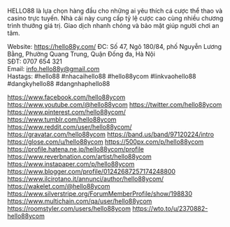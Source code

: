 HELLO88 là lựa chọn hàng đầu cho những ai yêu thích cá cược thể thao và casino trực tuyến. Nhà cái này cung cấp tỷ lệ cược cao cùng nhiều chương trình thưởng giá trị. Giao dịch nhanh chóng và bảo mật giúp người chơi an tâm.

Website: <a href="https://hello88y.com/">https://hello88y.com/</a>
ĐC:  Số 47, Ngõ 180/84, phố Nguyễn Lương Bằng, Phường Quang Trung, Quận Đống đa, Hà Nội      
SĐT:  0707 654 321    
Email:  info.hello88y@gmail.com  
Hastags: #hello88 #nhacaihello88 #hello88ycom #linkvaohello88 #dangkyhello88 #dangnhaphello88


<a href="https://www.facebook.com/hello88ycom">https://www.facebook.com/hello88ycom</a>
<a href="https://www.youtube.com/@hello88ycom">https://www.youtube.com/@hello88ycom</a>
<a href="https://twitter.com/hello88ycom">https://twitter.com/hello88ycom</a>
<a href="https://www.pinterest.com/hello88ycom/">https://www.pinterest.com/hello88ycom/</a>
<a href="https://www.tumblr.com/hello88ycom">https://www.tumblr.com/hello88ycom</a>
<a href="https://www.reddit.com/user/hello88ycom/">https://www.reddit.com/user/hello88ycom/</a>
<a href="https://gravatar.com/hello88ycom">https://gravatar.com/hello88ycom</a>
<a href="https://band.us/band/97120224/intro">https://band.us/band/97120224/intro</a>
<a href="https://glose.com/u/hello88ycom">https://glose.com/u/hello88ycom</a>
<a href="https://500px.com/p/hello88ycom">https://500px.com/p/hello88ycom</a>
<a href="https://profile.hatena.ne.jp/hello88ycom/profile">https://profile.hatena.ne.jp/hello88ycom/profile</a>
<a href="https://www.reverbnation.com/artist/hello88ycom">https://www.reverbnation.com/artist/hello88ycom</a>
<a href="https://www.instapaper.com/p/hello88ycom">https://www.instapaper.com/p/hello88ycom</a>
<a href="https://www.blogger.com/profile/01242687257174248800">https://www.blogger.com/profile/01242687257174248800</a>
<a href="https://www.ilcirotano.it/annunci/author/hello88ycom/">https://www.ilcirotano.it/annunci/author/hello88ycom/</a>
<a href="https://wakelet.com/@hello88ycom">https://wakelet.com/@hello88ycom</a>
<a href="https://www.silverstripe.org/ForumMemberProfile/show/198830">https://www.silverstripe.org/ForumMemberProfile/show/198830</a>
<a href="https://www.multichain.com/qa/user/hello88ycom">https://www.multichain.com/qa/user/hello88ycom</a>
<a href="https://roomstyler.com/users/hello88ycom">https://roomstyler.com/users/hello88ycom</a>
<a href="https://wto.to/u/2370882-hello88ycom">https://wto.to/u/2370882-hello88ycom</a>

